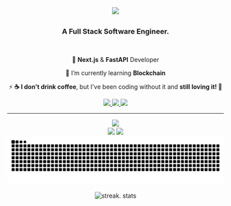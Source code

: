 
<h1 align="center">
    <img src="https://readme-typing-svg.herokuapp.com/?font=Righteous&size=35&center=true&vCenter=true&width=500&height=70&duration=4000&lines=Hello+World!+👋;+I'm+Samuael!;" />
</h1>

<h3 align="center">A Full Stack Software Engineer.</h3>

<br/>

<div align="center">
 
 🔭 **Next.js** & **FastAPI** Developer
 
 🌱 I’m currently learning **Blockchain**

⚡ **☕ I don't drink coffee**, but I've been coding without it and **still loving it! 🚀**

 </div>
 
<div align="center"> 
  <a href="mailto:lijsamuael@gmail.com">
    <img src="https://img.shields.io/badge/Gmail-333333?style=for-the-badge&logo=gmail&logoColor=red" />
  </a>
  <a href="https://linkedin.com/in/lijsamauel" target="_blank">
    <img src="https://img.shields.io/badge/LinkedIn-0077B5?style=for-the-badge&logo=linkedin&logoColor=white" target="_blank" />
  </a>
  <a href="https://samuael-ketema-portfolio.vercel.app/" target="_blank">
     <img src="https://img.shields.io/badge/Portfolio-FF5722?style=for-the-badge&logo=todoist&logoColor=white" target="_blank" /> <!-- sqlite, safari, google-chrome are other good icon options -->
  </a>
</div>

 <hr/>
 

<div align="center">
    <img src="https://skillicons.dev/icons?i=javascript,python,typescript" /><br>
    <img src="https://skillicons.dev/icons?i=react,nextjs,flutter,angular" />
    <img src="https://skillicons.dev/icons?i=fastapi,django,nodejs,express,mongodb,postgres,mysql,docker" /><br>
</div>


<div align="center">

  <img alt="snake eating my contributions" src="https://raw.githubusercontent.com/lijsamuael/lijsamuael/output/github-contribution-grid-snake.svg" />
  

</div>



<br>
<div align=center>
  <img width=390 src="https://github-readme-streak-stats-salesp07.vercel.app/?user=lijsamuael&count_private=true&border_radius=10" alt="streak. stats"/>
</div>

<br/><br/>
